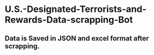 # U.S.-Designated-Terrorists-and-Rewards-Data-scrapping-Bot
## Data is Saved in JSON and excel format after scrapping.
